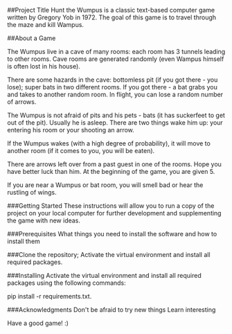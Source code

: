 ##Project Title
Hunt the Wumpus is a classic text-based computer game written by Gregory Yob in 1972. The goal of this game is to travel through the maze and kill Wampus.

##About a Game

The Wumpus live in a cave of many rooms: each room has 3 tunnels leading to other rooms. Cave rooms are generated randomly (even Wampus himself is often lost in his house).

There are some hazards in the cave: bottomless pit (if you got there - you lose); super bats in two different rooms. If you got there - a bat grabs you and takes to another random room. In flight, you can lose a random number of arrows.

The Wumpus is not afraid of pits and his pets - bats (it has suckerfeet to get out of the pit). Usually he is asleep. There are two things wake him up: your entering his room or your shooting an arrow.

If the Wumpus wakes (with a high degree of probability), it will move to another room (if it comes to you, you will be eaten). 

There are arrows left over from a past guest in one of the rooms. Hope you have better luck than him. At the beginning of the game, you are given 5.

If you are near a Wumpus or bat room, you will smell bad or hear the rustling of wings.

###Getting Started
These instructions will allow you to run a copy of the project on your local computer for further development and supplementing the game with new ideas.

###Prerequisites
What things you need to install the software and how to install them

###Clone the repository;
Activate the virtual environment and install all required packages.

###Installing
Activate the virtual environment and install all required packages using the following commands:

pip install -r requirements.txt.

###Acknowledgments
Don't be afraid to try new things
Learn interesting

Have a good game! :)
